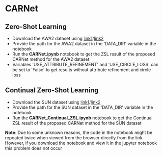 # CARNet
## Zero-Shot Learning
- Download the AWA2 dataset using [link1](https://ucd87450812424dd5f5310084846.dl.dropboxusercontent.com/zip_download_get/BPxEKZxCv9OoR_JMA5jDhKlGlOLf6nXklQwUj2Fe6N45oaETF5UWcbWc_wkabae6xEtlJ6JIqfsF39A34c5w_qdIB4eeEMoX0b1IWKrDsHhi-Q?_download_id=9877838024212446752499356269108523061931480590683578519375119005&_notify_domain=www.dropbox.com)/[link2](https://www.dropbox.com/scl/fo/2a0lr4jjagfeok2cixsrv/h?dl=0&rlkey=0xn642sr9jsraacfnta1ti44d)
- Provide the path for the AWA2 dataset in the 'DATA_DIR' variable in the notebook 
- Run the **CARNet.ipynb** notebook to get the ZSL result of the proposed CARNet method for the AWA2 dataset 
- Variables 'USE_ATTRIBUTE_REFINEMENT' and 'USE_CIRCLE_LOSS' can be set to 'False' to get results without attribute refinement and circle loss 

## Continual Zero-Shot Learning
- Download the SUN dataset using [link1](https://uc5ffbbb53f9f9217615934f2b2f.dl.dropboxusercontent.com/zip_download_get/BQI5Zp1DQAqojOtijf36Lhg_MBdrrzpWpeDYLVBbCIew7TlhDZU75zD05UfQxKWvtlUUJPSipJ3mbXWPEWnQ8ex1CWG1qX8N5T99uzR6hjHSsQ?_download_id=5356830093390168981119861421958363831398700242488987834147786131&_notify_domain=www.dropbox.com)/[link2](https://www.dropbox.com/scl/fo/rnqfy39yunaiv04ducq99/h?dl=0&rlkey=eb7yqamjn03mlrux5udl9qrft)
- Provide the path for the SUN dataset in the 'DATA_DIR' variable in the notebook 
- Run the **CARNet_Continual_ZSL.ipynb** notebook to get the Continual ZSL result of the proposed CARNet method for the SUN dataset 

**Note**: Due to some unknown reasons, the code in the notebook might be repeated twice when viewed from the browser directly from the link. However, if you download the notebook and view it in the jupyter notebook this problem does not occur 
